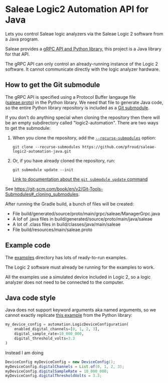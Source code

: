 # Saleae Logic2 Automation API for Java

Lets you control Saleae logic analyzers via the Saleae Logic 2 software from a Java program.

Saleae provides a [gRPC API and Python library](https://github.com/saleae/logic2-automation), this project is a Java library for that API.

The gRPC API can only control an already-running instance of the Logic 2 software. It cannot communicate directly with the logic analyzer hardware.

## How to get the Git submodule

The gRPC API is specified using a Protocol Buffer langauge file ([saleae.proto](https://github.com/saleae/logic2-automation/blob/develop/proto/saleae/grpc/saleae.proto)) in the Python library. We need that file to generate Java code, so the entire Python library repository is included as a [Git submodule](https://git-scm.com/book/en/v2/Git-Tools-Submodules).

If you don't do anything special when cloning the repository then there will be an empty subdirectory called "logic2-automation". There are two ways to  get the submodule:

1. When you clone the repository, add the [`--recurse-submodules`](https://git-scm.com/docs/git-clone#Documentation/git-clone.txt-code--recurse-submodulescodecodecodeemltpathspecgtem) option:

    ```commandline
    git clone --recurse-submodules https://github.com/pfroud/saleae-logic2-automation-java.git
    ```

2. Or, if you have already cloned the repository, run:

    ```commandline
    git submodule update --init
    ```

    [Link to documentation about the `git submodule update` command](https://git-scm.com/docs/git-submodule#Documentation/git-submodule.txt-update--init--remote-N--no-fetch--no-recommend-shallow-f--force--checkout--rebase--merge--referenceltrepositorygt--depthltdepthgt--recursive--jobsltngt--no-single-branch--filterltfilter-specgt--ltpathgt82308203)

See <https://git-scm.com/book/en/v2/Git-Tools-Submodules#_cloning_submodules>.

After running the Gradle build, a bunch of files will be created:

* File build/generated/source/proto/main/grpc/saleae/ManagerGrpc.java
* A lof of .java files in build/generated/source/proto/main/java/saleae
* A lot of .class files in build/classes/java/main/saleae
* File build/resources/main/saleae.proto

## Example code

The [examples](src/main/java/xyz/froud/saleae/automation/examples) directory has lots of ready-to-run examples.

The Logic 2 software must already be running for the examples to work.

All the examples use a simulated device included in Logic 2, so a logic analyzer does not need to be connected to the computer.

## Java code style

Java does not support keyword arguments aka named arguments, so we cannot exactly replicate [this example](https://saleae.github.io/logic2-automation/getting_started.html#using-the-python-automation-api) from the Python library:

```python
my_device_config = automation.LogicDeviceConfiguration(
    enabled_digital_channels=[0, 1, 2, 3],
    digital_sample_rate=10_000_000,
    digital_threshold_volts=3.3
)
```

Instead I am doing

```java
DeviceConfig myDeviceConfig = new DeviceConfig();
myDeviceConfig.digitalChannels = List.of(0, 1, 2, 3);
myDeviceConfig.digitalSampleRate = 10_000_000;
myDeviceConfig.digitalThresholdVolts = 3.3;
```
